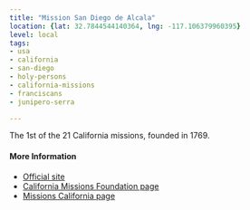 ```yaml
---
title: "Mission San Diego de Alcala"
location: {lat: 32.7844544140364, lng: -117.106379960395}
level: local
tags:
- usa
- california
- san-diego
- holy-persons
- california-missions
- franciscans
- junipero-serra

---
```



The 1st of the 21 California missions, founded in 1769.

#### More Information

* [Official site](https://www.missionsandiego.org/)
* [California Missions Foundation page](https://californiamissionsfoundation.org/mission-san-diego-de-alcala/)
* [Missions California page](https://www.missionscalifornia.com/missions/san-diego-de-alcala/)





